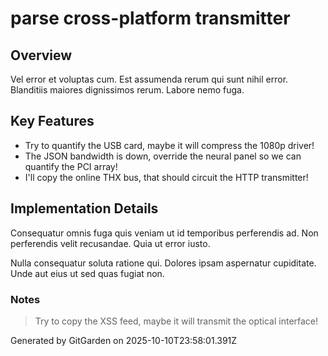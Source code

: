 # parse cross-platform transmitter

## Overview
Vel error et voluptas cum. Est assumenda rerum qui sunt nihil error. Blanditiis maiores dignissimos rerum. Labore nemo fuga.

## Key Features
- Try to quantify the USB card, maybe it will compress the 1080p driver!
- The JSON bandwidth is down, override the neural panel so we can quantify the PCI array!
- I'll copy the online THX bus, that should circuit the HTTP transmitter!

## Implementation Details
Consequatur omnis fuga quis veniam ut id temporibus perferendis ad. Non perferendis velit recusandae. Quia ut error iusto.
 Nulla consequatur soluta ratione qui. Dolores ipsam aspernatur cupiditate. Unde aut eius ut sed quas fugiat non.

### Notes
> Try to copy the XSS feed, maybe it will transmit the optical interface!

Generated by GitGarden on 2025-10-10T23:58:01.391Z